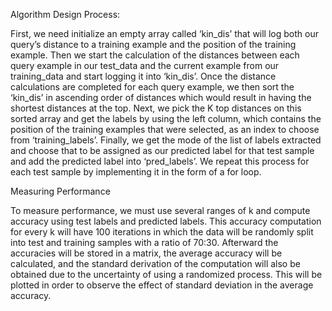 Algorithm Design Process:

First, we need initialize an empty array called ‘kin_dis’ that will log both our query’s distance to a training example and the position of the training example. Then we start the calculation of the distances between each query example in our test_data and the current example from our training_data and start logging it into ‘kin_dis’.
Once the distance calculations are completed for each query example, we then sort the ‘kin_dis’ in ascending order of distances which would result in having the shortest distances at the top. Next, we pick the K top distances on this sorted array and get the labels by using the left column, which contains the position of the training examples that were selected, as an index to choose from ‘training_labels’.
Finally, we get the mode of the list of labels extracted and choose that to be assigned as our predicted label for that test sample and add the predicted label into ‘pred_labels’. We repeat this process for each test sample by implementing it in the form of a for loop.



Measuring Performance

To measure performance, we must use several ranges of k and compute accuracy using test labels and predicted labels. This accuracy computation for every k will have 100 iterations in which the data will be randomly split into test and training samples with a ratio of 70:30. Afterward the accuracies will be stored in a matrix, the average accuracy will be calculated, and the standard derivation of the computation will also be obtained due to the uncertainty of using a randomized process. This will be plotted in order to observe the effect of standard deviation in the average accuracy.
